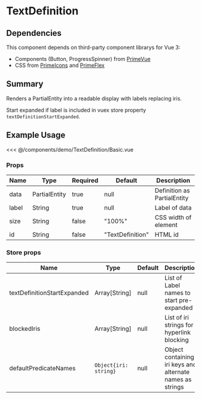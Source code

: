 <script setup>
import Basic from './demo/TextDefinition/Basic.vue'
</script>

# TextDefinition

## Dependencies

This component depends on third-party component librarys for Vue 3:

- Components (Button, ProgressSpinner) from [PrimeVue](https://www.primefaces.org/primevue/)
- CSS from [PrimeIcons](https://www.primefaces.org/showcase/icons.xhtml) and [PrimeFlex](https://www.primefaces.org/primeflex/)

## Summary

Renders a PartialEntity into a readable display with labels replacing iris.

Start expanded if label is included in vuex store property `textDefinitionStartExpanded`.

## Example Usage

<DemoContainer>
  <Basic/>
</DemoContainer>

<<< @/components/demo/TextDefinition/Basic.vue

### Props

| Name | Type | Required | Default | Description |
| ---- | ---- | ---- |------- | ----------- |
| data | PartialEntity | true | null | Definition as PartialEntity |
| label | String | true | null | Label of data |
| size | String | false | "100%" | CSS width of element |
| id   | String | false | "TextDefinition" | HTML id |

### Store props

| Name | Type | Default | Description |
| ---- | ---- | ---- | ---- |
| textDefinitionStartExpanded | Array[String] | null | List of Label names to start pre-expanded |
| blockedIris | Array[String] | null | List of iri strings for hyperlink blocking |
| defaultPredicateNames | `Object{iri: string}` | null | Object containing iri keys and alternate names as strings |
